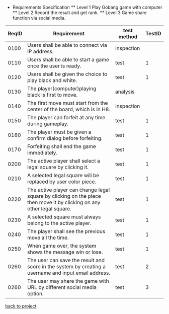 * Requirements Specification
** Level 1 Play Gobang game with computer
** Level 2 Record the result and get rank.
** Level 3 Game share function via social media. 

|ReqID|Requirement|test method|TestID|
|---|---|--|---|
|0100| Users shall be able to connect via IP address. |inspection| |
|0110 |Users shall be able to start a game once the user is ready. |test|1|
|0120| Users shall be given the choice to play black and white. |test|1|
|0130| The player(computer)playing black is first to move. |analysis| |
|0140|The first move must start from the center of the board, which is in H8. |inspection| |
|0150 |The player can forfeit at any time during gameplay. |test|1|
|0160| The player must be given a confirm dialog before forfeiting. |test|1|
|0170 | Forfeiting shall end the game immediately. |test| 1|
|0200| The active player shall select a legal square by clicking it. |test| 1|
|0210| A selected legal square will be replaced by user color piece. |test| 1|
|0220| The active player can change legal square by clicking on the piece then move it by clicking on any other legal square. |test| 1|
|0230| A selected square must always belong to the active player. |test| 1|
|0240| The player shall see the previous move all the time. |test| 1|
|0250| When game over, the system shows the message win or lose. |test| 1|
|0260| The user can save the result and score in the system by creating a username and input email address. |test| 2|
|0260| The user may share the game with URL by different social media option. |test| 3|


[back to project](https://github.com/yanxu2021/Gobang-Game-With-Computer)
